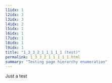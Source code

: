 ```yaml
---
l1idx: 1
l2idx: 3
l3idx: 3
l4idx: 2
l5idx: 1
l6idx: 1
l7idx: 1
l8idx: 1
l9idx: 1
title: "1_3_3_2_1_1_1_1_1 (test)"
permalink: 1_3_3_2_1_1_1_1_1.html
summary: "Testing page hierarchy enumeration"
---
```

Just a test